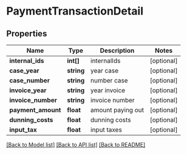 # PaymentTransactionDetail

## Properties
Name | Type | Description | Notes
------------ | ------------- | ------------- | -------------
**internal_ids** | **int[]** | internalIds | [optional] 
**case_year** | **string** | year case | [optional] 
**case_number** | **string** | number case | [optional] 
**invoice_year** | **string** | year invoice | [optional] 
**invoice_number** | **string** | invoice number | [optional] 
**payment_amount** | **float** | amount paying out | [optional] 
**dunning_costs** | **float** | dunning costs | [optional] 
**input_tax** | **float** | input taxes | [optional] 

[[Back to Model list]](../../README.md#documentation-for-models) [[Back to API list]](../../README.md#documentation-for-api-endpoints) [[Back to README]](../../README.md)

